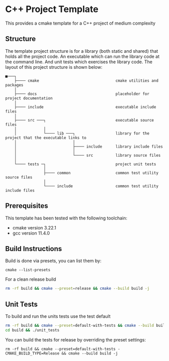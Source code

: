 # C++ Project Template

This provides a cmake template for a C++ project of medium complexity

## Structure

The template project structure is for a library (both static and shared) that holds all the project code.
An executable which can run the library code at the command line.
And unit tests which exercises the library code. The layout of this project structure is shown below:

```
■───┐
    ├──── cmake                                  cmake utilities and packages
    │
    ├──── docs                                   placeholder for project documentation
    │
    ├──── include                                executable include files
    │
    ├──── src ───┐                               executable source files
    │            │
    │            └──── lib ───┐                  library for the project that the executable links to
    │                         │
    │                         ├──── include      library include files
    │                         │
    │                         └──── src          library source files
    │
    └──── tests ─┐                               project unit tests
                 │
                 ├──── common                    common test utility source files
                 │
                 └──── include                   common test utility include files
```

## Prerequisites

This template has been tested with the following toolchain:

-   cmake version 3.22.1
-   gcc version 11.4.0

## Build Instructions

Build is done via presets, you can list them by:

```
cmake --list-presets
```

For a clean release build

```bash
rm -rf build && cmake --preset=release && cmake --build build -j
```

## Unit Tests

To build and run the units tests use the test default

```bash
rm -rf build && cmake --preset=default-with-tests && cmake --build build -j
cd build && ./unit_tests
```

You can build the tests for release by overriding the preset settings:

```
rm -rf build && cmake --preset=default-with-tests -CMAKE_BUILD_TYPE=Release && cmake --build build -j
```
